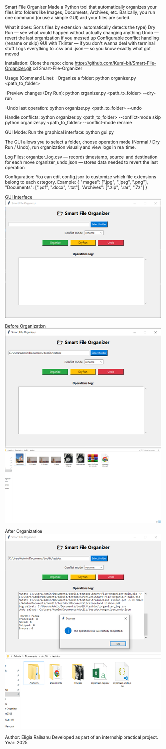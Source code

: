 Smart File Organizer
Made a Python tool that automatically organizes your files into folders like Images, Documents, Archives, etc.
Basically, you run one command (or use a simple GUI) and your files are sorted.

What it does:
Sorts files by extension (automatically detects the type)
Dry Run — see what would happen without actually changing anything
Undo — revert the last organization if you messed up
Configurable conflict handling (rename or skip)
GUI with Tkinter — if you don't wanna deal with terminal stuff
Logs everything to .csv and .json — so you know exactly what got moved

Installation:
Clone the repo:
clone https://github.com/Kurai-bit/Smart-File-Organizer.git
cd Smart-File-Organizer

Usage (Command Line):
-Organize a folder:
python organizer.py <path_to_folder>

-Preview changes (Dry Run):
python organizer.py <path_to_folder> --dry-run

-Undo last operation:
python organizer.py <path_to_folder> --undo

Handle conflicts:
python organizer.py <path_to_folder> --conflict-mode skip
python organizer.py <path_to_folder> --conflict-mode rename


GUI Mode:
Run the graphical interface:
python gui.py


The GUI allows you to select a folder, choose operation mode (Normal / Dry Run / Undo), run organization visually and view logs in real time.


Log Files:
organizer_log.csv — records timestamp, source, and destination for each move
organizer_undo.json — stores data needed to revert the last operation


Configuration:
You can edit config.json to customize which file extensions belong to each category.
Example:
{
  "Images": [".jpg", ".jpeg", ".png"],
  "Documents": [".pdf", ".docx", ".txt"],
  "Archives": [".zip", ".rar", ".7z"]
}

GUI Interface
![GUI Screenshot](screenshots/gui.png)

Before Organization
![Before GUI](screenshots/guibefore.png)
![Before Example](screenshots/exbef.png)

After Organization
![After GUI](screenshots/guiafter.png)
![After Example](screenshots/exafter.png)

Author: Eligia Raileanu
Developed as part of an internship practical project.
Year: 2025
